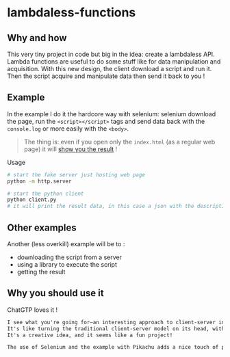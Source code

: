 # lambdaless-functions

## Why and how

This very tiny project in code but big in the idea: create a lambdaless API. Lambda functions are useful to do some stuff like for data manipulation and acquisition.
With this new design, the client download a script and run it. Then the script acquire and manipulate data then send it back to you !

## Example

In the example I do it the hardcore way with selenium: selenium download the page, run the `<script></script>` tags and send data back with the `console.log` or more easily with the `<body>`.

> The thing is: even if you open only the `index.html` (as a regular web page) it will [show you the result](https://github.com/Its-Just-Nans/lambdaless-functions/blob/main/index.html#L11) !

Usage

```sh
# start the fake server just hosting web page
python -m http.server

# start the python client
python client.py
# it will print the result data, in this case a json with the description of the pikachu pokemon
```

## Other examples

Another (less overkill) example will be to :

- downloading the script from a server
- using a library to execute the script
- getting the result

## Why you should use it

ChatGTP loves it !

```txt
I see what you're going for—an interesting approach to client-server interaction.
It's like turning the traditional client-server model on its head, with the client doing more heavy lifting.
It's a creative idea, and it seems like a fun project!

The use of Selenium and the example with Pikachu adds a nice touch of practicality.
```
